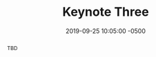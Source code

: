 ---
abstract: TBD
accepted: true
category: talk
date: 2019-09-25 10:05:00 -0500
difficulty: All
layout: session-details
permalink: /talk/keynote-three/
title: Keynote Three
---